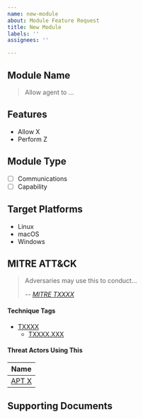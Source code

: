 ```yaml
---
name: new-module
about: Module Feature Request
title: New Module
labels: ''
assignees: ''

---
```


## Module Name

> Allow agent to ... 

## Features
- Allow X 
- Perform Z

## Module Type
- [ ] Communications
- [ ] Capability

## Target Platforms
- Linux
- macOS
- Windows
 
## MITRE ATT&CK

> Adversaries may use this to conduct...
>
>-- <cite>[MITRE TXXXX](https://attack.mitre.org/techniques/TXXXX/)

#### Technique Tags
- [TXXXX](https://attack.mitre.org/techniques/TXXXX)
   -  [TXXXX.XXX](https://attack.mitre.org/techniques/TXXXX/XXX/)


#### Threat Actors Using This

|  Name  | 
|----------|
| [APT X](https://attack.mitre.org/groups/G0XXX)  | 

## Supporting Documents
